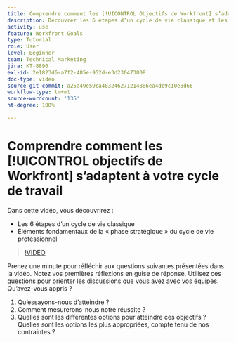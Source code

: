 ```yaml
---
title: Comprendre comment les [!UICONTROL Objectifs de Workfront] s’adaptent à votre cycle de travail
description: Découvrez les 6 étapes d’un cycle de vie classique et les principaux éléments de base de la « phase stratégique » du cycle de vie professionnel.
activity: use
feature: Workfront Goals
type: Tutorial
role: User
level: Beginner
team: Technical Marketing
jira: KT-8890
exl-id: 2e1823d6-a7f2-485e-952d-e3d230473808
doc-type: video
source-git-commit: a25a49e59ca483246271214886ea4dc9c10e8d66
workflow-type: tm+mt
source-wordcount: '135'
ht-degree: 100%

---
```


# Comprendre comment les [!UICONTROL objectifs de Workfront] s’adaptent à votre cycle de travail

Dans cette vidéo, vous découvrirez :

* Les 6 étapes d’un cycle de vie classique
* Éléments fondamentaux de la « phase stratégique » du cycle de vie professionnel

>[!VIDEO](https://video.tv.adobe.com/v/335184/?quality=12&learn=on)

<!--
Your turn graphic
-->

Prenez une minute pour réfléchir aux questions suivantes présentées dans la vidéo. Notez vos premières réflexions en guise de réponse. Utilisez ces questions pour orienter les discussions que vous avez avec vos équipes. Qu’avez-vous appris ?

1. Qu’essayons-nous d’atteindre ?
1. Comment mesurerons-nous notre réussite ?
1. Quelles sont les différentes options pour atteindre ces objectifs ? Quelles sont les options les plus appropriées, compte tenu de nos contraintes ?
